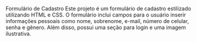 Formulário de Cadastro
Este projeto é um formulário de cadastro estilizado utilizando HTML e CSS. O formulário inclui campos para o usuário inserir informações pessoais como nome, sobrenome, e-mail, número de celular, senha e gênero. Além disso, possui uma seção para login e uma imagem ilustrativa.
